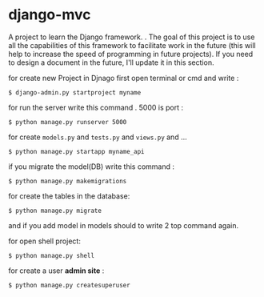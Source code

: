 # django-mvc
A project to learn the Django framework. . The goal of this project is to use all the capabilities of this framework to facilitate work in the future (this will help to increase the speed of programming in future projects). If you need to design a document in the future, I'll update it in this section.

for create new Project in Djnago first open terminal or cmd and write :
```
$ django-admin.py startproject myname
```

for run the server write this command . 5000 is port :
```
$ python manage.py runserver 5000
```
for create ```models.py``` and ```tests.py``` and ```views.py``` and ...
```
$ python manage.py startapp myname_api
```

if you migrate the model(DB) write this command :
```
$ python manage.py makemigrations
```

for create the tables in the database:
```
$ python manage.py migrate
```
and if you add model in models should to write 2 top command again.

for open shell project:
```
$ python manage.py shell
```

for create a user <b>admin site</b> :
```
$ python manage.py createsuperuser
```
